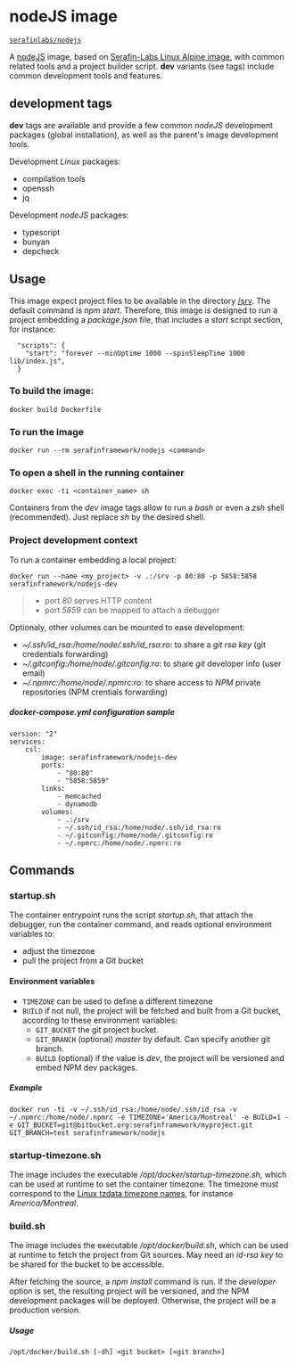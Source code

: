 # nodeJS image

[`serafinlabs/nodejs`](https://hub.docker.com/r/serafinlabs/nodejs/)

A [nodeJS](https://alpinelinux.org/) image, based on [Serafin-Labs Linux Alpine image](https://hub.docker.com/r/serafinlabs/alpine/), with common related tools and a project builder script.
**dev** variants (see tags) include common development tools and features.

## development tags

**dev** tags are available and provide a few common *nodeJS* development packages (global installation), as well as the parent's image development tools.

Development *Linux* packages:
- compilation tools
- openssh
- jq

Development *nodeJS* packages:
- typescript
- bunyan
- depcheck 

## Usage

This image expect project files to be available in the directory [/srv](http://refspecs.linuxfoundation.org/FHS_3.0/fhs/ch03s17.html).
The default command is *npm start*. Therefore, this image is designed to run a project embedding a *package.json* file, that includes a *start* script section, for instance:

```
  "scripts": {
    "start": "forever --minUptime 1000 --spinSleepTime 1000 lib/index.js",
  }
```

### To build the image:
    
`docker build Dockerfile`

### To run the image

`docker run --rm serafinframework/nodejs <command>`

### To open a shell in the running container

`docker exec -ti <container_name> sh`

Containers from the *dev* image tags allow to run a *bash* or even a *zsh* shell (recommended). Just replace *sh* by the desired shell.

### Project development context

To run a container embedding a local project:

`docker run --name <my_project> -v .:/srv -p 80:80 -p 5858:5858 serafinframework/nodejs-dev`

> - port *80* serves HTTP content
> - port *5859* can be mapped to attach a debugger

Optionaly, other volumes can be mounted to ease development:
 - *~/.ssh/id_rsa:/home/node/.ssh/id_rsa:ro*: to share a *git rsa key* (git credentials forwarding)
 - *~/.gitconfig:/home/node/.gitconfig:ro*: to share *git* developer info (user email)
 - *~/.npmrc:/home/node/.npmrc:ro*: to share access to *NPM* private repositories (NPM crentials forwarding)
    
##### *docker-compose.yml* configuration sample

```
version: "2"
services:
    csl:
        image: serafinframework/nodejs-dev
        ports:
            - "80:80"
            - "5858:5859"
        links:
            - memcached
            - dynamodb
        volumes:
            - .:/srv
            - ~/.ssh/id_rsa:/home/node/.ssh/id_rsa:ro
            - ~/.gitconfig:/home/node/.gitconfig:ro
            - ~/.npmrc:/home/node/.npmrc:ro
```

## Commands

### startup.sh
The container entrypoint runs the script *startup.sh*, that attach the debugger, run the container command, and reads optional environment variables to:
- adjust the timezone
- pull the project from a Git bucket

#### Environment variables
- `TIMEZONE` can be used to define a different timezone
- `BUILD` if not null, the project will be fetched and built from a Git bucket, according to these environment variables:
  - `GIT_BUCKET` the git project bucket.
  - `GIT_BRANCH` (optional) *master* by default. Can specify another git branch.
  - `BUILD` (optional) if the value is *dev*, the project will be versioned and embed NPM dev packages.

##### Example
`docker run -ti -v ~/.ssh/id_rsa:/home/node/.ssh/id_rsa -v ~/.npmrc:/home/node/.npmrc -e TIMEZONE='America/Montreal' -e BUILD=1 -e GIT_BUCKET=git@bitbucket.org:serafinframework/myproject.git GIT_BRANCH=test serafinframework/nodejs`

### startup-timezone.sh
The image includes the executable */opt/docker/startup-timezone.sh*, which can be used at runtime to set the container timezone.
The timezone must correspond to the [Linux tzdata timezone names](https://en.wikipedia.org/wiki/List_of_tz_database_time_zones), for instance *America/Montreal*.

### build.sh
The image includes the executable */opt/docker/build.sh*, which can be used at runtime to fetch the project from Git sources.
May need an *id-rsa key* to be shared for the bucket to be accessible.

After fetching the source, a *npm install* command is run.
If the *developer* option is set, the resulting project will be versioned, and the NPM development packages will be deployed.
Otherwise, the project will be a production version.

##### Usage
`/opt/docker/build.sh [-dh] <git bucket> [<git branch>]`
